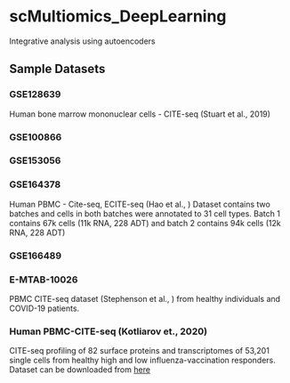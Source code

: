 # scMultiomics_DeepLearning
Integrative analysis using autoencoders

## Sample Datasets
### GSE128639 
Human bone marrow mononuclear cells - CITE-seq (Stuart et al., 2019)
### GSE100866
### GSE153056
### GSE164378
Human PBMC - Cite-seq, ECITE-seq (Hao et al., )
Dataset contains two batches and cells in both batches were annotated to 31 cell types. Batch 1 contains 67k cells (11k RNA, 228 ADT) and batch 2 contains 94k cells (12k RNA, 228 ADT) 
### GSE166489

### E-MTAB-10026 
PBMC CITE-seq dataset (Stephenson et al., ) from healthy individuals and COVID-19 patients. 
### Human PBMC-CITE-seq (Kotliarov et., 2020) 
CITE-seq profiling of 82 surface proteins and transcriptomes of 53,201 single cells from healthy high and low influenza-vaccination responders. Dataset can be downloaded from [here](https://nih.figshare.com/collections/Data_and_software_code_repository_for_Broad_immune_activation_underlies_shared_set_point_signatures_for_vaccine_responsiveness_in_healthy_individuals_and_disease_activity_in_patients_with_lupus_Kotliarov_Y_Sparks_R_et_al_Nat_Med_DOI_https_d/4753772)
